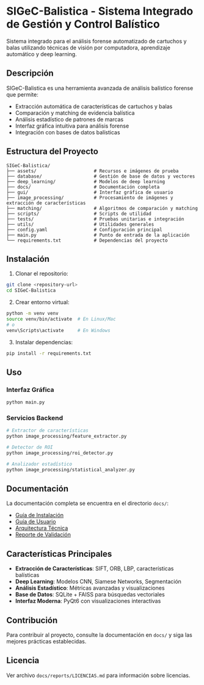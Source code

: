 # SIGeC-Balistica - Sistema Integrado de Gestión y Control Balístico

Sistema integrado para el análisis forense automatizado de cartuchos y balas utilizando técnicas de visión por computadora, aprendizaje automático y deep learning.

## Descripción

SIGeC-Balistica es una herramienta avanzada de análisis balístico forense que permite:

- Extracción automática de características de cartuchos y balas
- Comparación y matching de evidencia balística
- Análisis estadístico de patrones de marcas
- Interfaz gráfica intuitiva para análisis forense
- Integración con bases de datos balísticas

## Estructura del Proyecto

```
SIGeC-Balistica/
├── assets/                     # Recursos e imágenes de prueba
├── database/                   # Gestión de base de datos y vectores
├── deep_learning/              # Modelos de deep learning
├── docs/                       # Documentación completa
├── gui/                        # Interfaz gráfica de usuario
├── image_processing/           # Procesamiento de imágenes y extracción de características
├── matching/                   # Algoritmos de comparación y matching
├── scripts/                    # Scripts de utilidad
├── tests/                      # Pruebas unitarias e integración
├── utils/                      # Utilidades generales
├── config.yaml                 # Configuración principal
├── main.py                     # Punto de entrada de la aplicación
└── requirements.txt            # Dependencias del proyecto
```

## Instalación

1. Clonar el repositorio:
```bash
git clone <repository-url>
cd SIGeC-Balistica
```

2. Crear entorno virtual:
```bash
python -m venv venv
source venv/bin/activate  # En Linux/Mac
# o
venv\Scripts\activate     # En Windows
```

3. Instalar dependencias:
```bash
pip install -r requirements.txt
```

## Uso

### Interfaz Gráfica
```bash
python main.py
```

### Servicios Backend
```bash
# Extractor de características
python image_processing/feature_extractor.py

# Detector de ROI
python image_processing/roi_detector.py

# Analizador estadístico
python image_processing/statistical_analyzer.py
```

## Documentación

La documentación completa se encuentra en el directorio `docs/`:

- [Guía de Instalación](docs/GUIA_INSTALACION.md)
- [Guía de Usuario](docs/GUIA_USUARIO.md)
- [Arquitectura Técnica](docs/reports/ARQUITECTURA_TECNICA.md)
- [Reporte de Validación](docs/reports/VALIDATION_REPORT.md)

## Características Principales

- **Extracción de Características**: SIFT, ORB, LBP, características balísticas
- **Deep Learning**: Modelos CNN, Siamese Networks, Segmentación
- **Análisis Estadístico**: Métricas avanzadas y visualizaciones
- **Base de Datos**: SQLite + FAISS para búsquedas vectoriales
- **Interfaz Moderna**: PyQt6 con visualizaciones interactivas

## Contribución

Para contribuir al proyecto, consulte la documentación en `docs/` y siga las mejores prácticas establecidas.

## Licencia

Ver archivo `docs/reports/LICENCIAS.md` para información sobre licencias.